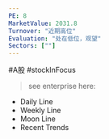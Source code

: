 ```yaml
---
PE: 8
MarketValue: 2031.8 
Turnover: "近期高位"
Evaluation: "处在低位，观望"
Sectors: [""]
---
```

#A股 #stockInFocus
> see enterprise here: 
- Daily Line
- Weekly Line
- Moon Line
- Recent Trends

